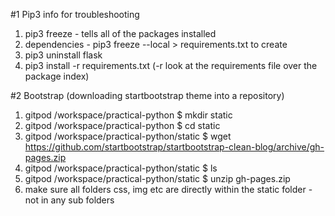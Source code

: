 #1 Pip3 info for troubleshooting

1) pip3 freeze - tells all of the packages installed
2) dependencies - pip3 freeze --local > requirements.txt to create
3) pip3 uninstall flask
4) pip3 install -r requirements.txt (-r look at the requirements file over the package index)

#2 Bootstrap (downloading startbootstrap theme into a repository)
1) gitpod /workspace/practical-python $ mkdir static
2) gitpod /workspace/practical-python $ cd static
3) gitpod /workspace/practical-python/static $ wget https://github.com/startbootstrap/startbootstrap-clean-blog/archive/gh-pages.zip
4) gitpod /workspace/practical-python/static $ ls
5) gitpod /workspace/practical-python/static $ unzip gh-pages.zip
6) make sure all folders css, img etc are directly within the static folder - not in any sub folders

